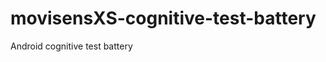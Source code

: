 movisensXS-cognitive-test-battery
=================================

Android cognitive test battery
